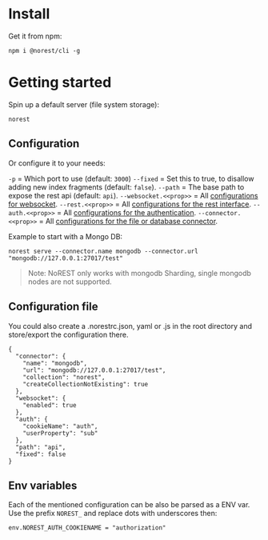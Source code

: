 # Install

Get it from npm:

```
npm i @norest/cli -g
```

# Getting started

Spin up a default server (file system storage):

```
norest
```

## Configuration
Or configure it to your needs:

`-p`      = Which port to use (default: `3000`)
`--fixed` = Set this to true, to disallow adding new index fragments (default: `false`).
`--path`  = The base path to expose the rest api (default: `api`).
`--websocket.<<prop>>` = All [configurations for websocket](/blob/master/nestjs/src/websocket/websocket-config.interface.ts).
`--rest.<<prop>>`      = All [configurations for the rest interface](/blob/master/nestjs/src/rest/rest-config.interface.ts).
`--auth.<<prop>>`      = All [configurations for the authentication](/blob/master/nestjs/src/auth/auth-config.interface.ts).
`--connector.<<prop>>` = All [configurations for the file or database connector](/blob/master/nestjs/nestjs/src/connector/connector-config.interface.ts).


Example to start with a Mongo DB:
```
norest serve --connector.name mongodb --connector.url "mongodb://127.0.0.1:27017/test"
```

> Note: NoREST only works with mongodb Sharding, single mongodb nodes are not supported.

## Configuration file
You could also create a .norestrc.json, yaml or .js in the root directory and store/export the configuration there.
```
{
  "connector": {
    "name": "mongodb",
    "url": "mongodb://127.0.0.1:27017/test",
    "collection": "norest",
    "createCollectionNotExisting": true
  },
  "websocket": {
    "enabled": true
  },
  "auth": {
    "cookieName": "auth",
    "userProperty": "sub"    
  },
  "path": "api",
  "fixed": false
}

```

## Env variables
Each of the mentioned configuration can be also be parsed as a ENV var. Use the prefix `NOREST_` and replace dots with underscores then:

```
env.NOREST_AUTH_COOKIENAME = "authorization"
```